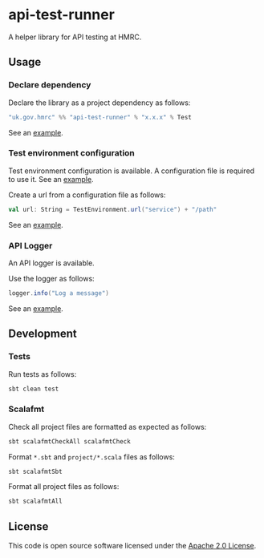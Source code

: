 
# api-test-runner

A helper library for API testing at HMRC.

## Usage

### Declare dependency

Declare the library as a project dependency as follows:

```scala
"uk.gov.hmrc" %% "api-test-runner" % "x.x.x" % Test
```

See an [example](https://github.com/hmrc/platform-example-api-scalatest-tests/blob/main/project/Dependencies.scala).

### Test environment configuration

Test environment configuration is available. A configuration file is required to use it. See an [example](https://github.com/hmrc/platform-example-api-scalatest-tests/blob/main/src/test/resources/application.conf).

Create a url from a configuration file as follows:

```scala
val url: String = TestEnvironment.url("service") + "/path"
```

See an [example](https://github.com/hmrc/platform-example-api-scalatest-tests/blob/main/src/test/scala/uk/gov/hmrc/api/service/IndividualsMatchingService.scala).


### API Logger

An API logger is available. 

Use the logger as follows:

```scala
logger.info("Log a message")
```

See an [example](https://github.com/hmrc/platform-example-api-scalatest-tests/blob/main/src/test/scala/uk/gov/hmrc/api/client/HttpClient.scala).

## Development

### Tests

Run tests as follows:

```bash
sbt clean test
```

### Scalafmt

Check all project files are formatted as expected as follows:

```bash
sbt scalafmtCheckAll scalafmtCheck
```

Format `*.sbt` and `project/*.scala` files as follows:

```bash
sbt scalafmtSbt
```

Format all project files as follows:

```bash
sbt scalafmtAll
```

## License

This code is open source software licensed under the [Apache 2.0 License]("http://www.apache.org/licenses/LICENSE-2.0.html").